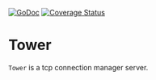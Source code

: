 [![GoDoc][1]][2]
[![Coverage Status][3]][4]

[1]: https://godoc.org/github.com/go-tower/tower?status.svg

[2]: https://pkg.go.dev/github.com/go-tower/tower

[3]: https://coveralls.io/repos/github/go-tower/tower/badge.svg?branch=master

[4]: https://coveralls.io/github/go-tower/tower?branch=master

# Tower

`Tower` is a tcp connection manager server.